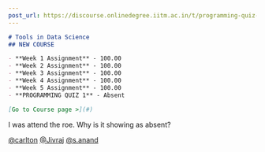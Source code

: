 ```yaml
---
post_url: https://discourse.onlinedegree.iitm.ac.in/t/programming-quiz-1-in-student-dashboard-label-for-roe-scores-showing-absent-or-incorrect/169369/24
---
```

```markdown
# Tools in Data Science
## NEW COURSE

- **Week 1 Assignment** - 100.00
- **Week 2 Assignment** - 100.00
- **Week 3 Assignment** - 100.00
- **Week 4 Assignment** - 100.00
- **Week 5 Assignment** - 100.00
- **PROGRAMMING QUIZ 1** - Absent

[Go to Course page >](#)
```

  
I was attend the roe. Why is it showing as absent?

[@carlton](/u/carlton) [@Jivraj](/u/jivraj) [@s.anand](/u/s.anand)
